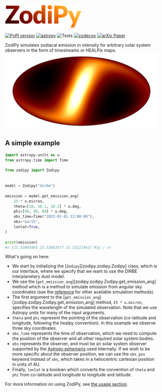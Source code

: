 
<img src="img/zodipy_logo.png" alt="ZodiPy logo" width="50%">

[![PyPI version](https://badge.fury.io/py/zodipy.svg)](https://badge.fury.io/py/zodipy)
[![astropy](http://img.shields.io/badge/powered%20by-AstroPy-orange.svg?style=flat)](http://www.astropy.org/)
![Tests](https://github.com/MetinSa/zodipy/actions/workflows/tests.yml/badge.svg)
[![codecov](https://codecov.io/gh/Cosmoglobe/zodipy/branch/main/graph/badge.svg?token=VZP9L79EUJ)](https://codecov.io/gh/Cosmoglobe/zodipy)
[![arXiv Paper](https://img.shields.io/badge/arXiv-2205.12962-green)](https://arxiv.org/abs/2205.12962)

ZodiPy simulates zodiacal emission in intensity for arbitrary solar system observers in the form of timestreams or HEALPix maps.
![ZodiPy Logo](img/zodipy_map.png)


## A simple example
```python
import astropy.units as u
from astropy.time import Time

from zodipy import Zodipy


model = Zodipy("dirbe")

emission = model.get_emission_ang(
    25 * u.micron,
    theta=[10, 10.1, 10.2] * u.deg,
    phi=[90, 89, 88] * u.deg,
    obs_time=Time("2022-01-01 12:00:00"),
    obs="earth",
    lonlat=True,
)

print(emission)
#> [15.53095493 15.52883577 15.53121942] MJy / sr
```

What's going on here:

- We start by initializing the [`Zodipy`][zodipy.zodipy.Zodipy] class, which is our interface, where we specify that we want to use the DIRBE interplanetary dust model.
- We use the [`get_emission_ang`][zodipy.zodipy.Zodipy.get_emission_ang] method which is a method to simulate emission from angular sky coordinates (see the [reference](reference.md) for other available simulation methods).
- The first argument to the [`get_emission_ang`][zodipy.zodipy.Zodipy.get_emission_ang] method, `25 * u.micron`, specifies the wavelength of the simulated observation. Note that we use Astropy units for many of the input arguments.
- `theta` and `phi` represent the pointing of the observation (co-latitude and longitude, following the healpy convention). In this example we observe three sky coordinates.
- `obs_time` represents the time of observation, which we need to compute the position of the observer and all other required solar system bodies.
- `obs` represents the observer, and must be an solar system observer supported by the [Astropy ephemeris](https://docs.astropy.org/en/stable/coordinates/solarsystem.html) used internally. If we wish to be more specific about the observer position, we can use the `obs_pos` keyword instead of `obs`, which takes in a heliocentric cartesian position in units of AU.
- Finally, `lonlat` is a boolean which converts the convention of `theta` and `phi` from co-latitude and longitude to longitude and latitude.

For more information on using ZodiPy, see [the usage section](usage.md).
